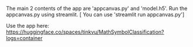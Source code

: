 The main 2 contents of the app are 'appcanvas.py' and 'model.h5'. 
Run the appcanvas.py using streamlit.
[ You can use 'streamlit run appcanvas.py']

Use the app here: https://huggingface.co/spaces/tinkvu/MathSymbolClassification?logs=container
